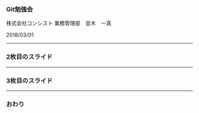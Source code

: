### Git勉強会


株式会社コンシスト
業務管理部　並木　一真

2018/03/01

---


### 2枚目のスライド


---


### 3枚目のスライド


---


### おわり